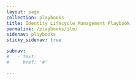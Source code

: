 ```yaml
---
layout: page
collection: playbooks
title: Identity Lifecycle Management Playbook
permalink: /playbooks/ilm/
sidenav: playbooks
sticky_sidenav: true

subnav:
#   - text: 
#     href: '#'

---
```


